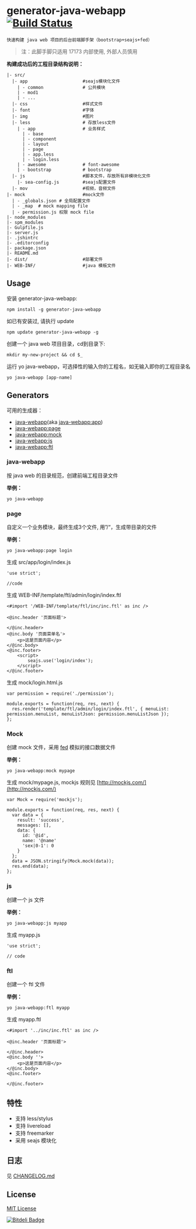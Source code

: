 # generator-java-webapp  [![Build Status](https://secure.travis-ci.org/17173/generator-java-webapp.png?branch=master)](https://travis-ci.org/17173/generator-java-webapp)

```
快速构建 java web 项目的后台前端脚手架（bootstrap+seajs+fed）
```

> 注：此脚手脚只适用 17173 内部使用, 外部人员慎用    

**构建成功后的工程目录结构说明：**

```
|- src/
  |- app                     #seajs模块化文件
    | - common               # 公共模块
    | - mod1
    | - ...
  |- css                     #样式文件
  |- font                    #字体
  |- img                     #图片
  |- less                    # 存放less文件
    | - app                  # 业务样式
      | - base               
      | - component
      | - layout
      | - page
      | - app.less
      | - login.less
    | - awesome              # font-awesome
    | - bootstrap            # bootstrap
  |- js                      #脚本文件，存放所有非模块化文件
    |- sea-config.js         #seajs配置文件
  |- mov                     #视频，音频文件
|- mock                      #mock文件
  | - _globals.json # 全局配置文件
  | - _map  # mock mapping file
  | - permission.js 权限 mock file
|- node_modules
|- spm_modules
|- Gulpfile.js
|- server.js
|- .jshintrc
|- .editorconfig
|- package.json
|- README.md
|- dist/                     #部署文件
|- WEB-INF/                  #java 模板文件

```

## Usage

安装 generator-java-webapp:

```
npm install -g generator-java-webapp
```

如已有安装过, 请执行 update

```
npm update generator-java-webapp -g
```

创建一个 java web 项目目录，cd到目录下:

```
mkdir my-new-project && cd $_
```

运行 yo java-webapp，可选择性的输入你的工程名，如无输入即你的工程目录名

```
yo java-webapp [app-name]
```

## Generators

可用的生成器：

* [java-webapp](#java-webapp)(aka [java-webapp:app](#java-webapp))
* [java-webapp:page](#page)
* [java-webapp:mock](#mock)
* [java-webapp:js](#js)
* [java-webapp:ftl](#ftl)

### java-webapp

按 java web 的目录规范，创建前端工程目录文件

**举例：**

```
yo java-webapp
```
### page

自定义一个业务模块，最终生成3个文件, 用”/“，生成带目录的文件

**举例：**

```
yo java-webapp:page login
```

生成 src/app/login/index.js

```
'use strict';

//code

```


生成 WEB-INF/template/ftl/admin/login/index.ftl

```
<#import '/WEB-INF/template/ftl/inc/inc.ftl' as inc />

<@inc.header '页面标题'>

</@inc.header>
<@inc.body '页面菜单名'>
    <p>这是页面内容</p>
</@inc.body>
<@inc.footer>
    <script>
        seajs.use('login/index');
    </script>
</@inc.footer>
```

生成 mock/login.html.js

```
var permission = require('./permission');

module.exports = function(req, res, next) {
  res.render('template/ftl/admin/login/index.ftl', { menuList: permission.menuList, menuListJson: permission.menuListJson });
};

```

### Mock

创建 mock 文件，采用 [fed](https://github.com/ijse/FED) 模拟的接口数据文件

**举例：**

```
yo java-webapp:mock mypage
```

生成 mock/mypage.js, mockjs 规则见 [http://mockjs.com/](http://mockjs.com/)

```
var Mock = require('mockjs');

module.exports = function(req, res, next) {
  var data = {
    result: 'success',
    messages: [],
    data: {
      id: '@id',
      name: '@name'
      'sex|0-1': 0
    }
  };
  data = JSON.stringify(Mock.mock(data));
  res.end(data);
};

```

### js

创建一个 js 文件

**举例：**

```
yo java-webapp:js myapp
```

生成 myapp.js

```
'use strict';

// code

```

### ftl

创建一个 ftl 文件

**举例：**

```
yo java-webapp:ftl myapp
```

生成 myapp.ftl

```
<#import '../inc/inc.ftl' as inc />

<@inc.header '页面标题'>

</@inc.header>
<@inc.body ''>
    <p>这是页面内容</p>
</@inc.body>
<@inc.footer>
    
</@inc.footer>
```

## 特性

* 支持 less/stylus
* 支持 livereload
* 支持 freemarker
* 采用 seajs 模块化

## 日志

见 [CHANGELOG.md](https://github.com/17173/generator-java-webapp/blob/master/CHANGELOG.md)

## License

[MIT License](http://en.wikipedia.org/wiki/MIT_License)


[![Bitdeli Badge](https://d2weczhvl823v0.cloudfront.net/17173/generator-java-webapp/trend.png)](https://bitdeli.com/free "Bitdeli Badge")


